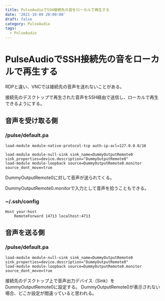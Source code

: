 ```yaml
---
title: PulseAudioでSSH接続先の音をローカルで再生する
date: '2021-10-09 20:00:00'
draft: false
category: PulseAudio
tags:
  - PulseAudio
---
```


# PulseAudioでSSH接続先の音をローカルで再生する

RDPと違い、VNCでは接続先の音声を送れないことがある。

接続先のデスクトップで再生された音声をSSH経由で送信し、ローカルで再生できるようにする。


## 音声を受け取る側

### /pulse/default.pa

```pulseaudio
load-module module-native-protocol-tcp auth-ip-acl=127.0.0.0/16

load-module module-null-sink sink_name=DummyOutputRemote0 sink_properties=device.description="DummyOutputRemote0"
load-module module-loopback source=DummyOutputRemote0.monitor source_dont_move=true
```

DummyOutputRemote0に対して音声が送られてくる。

DummyOutputRemote0.monitorで入力として音声を拾うこともできる。


### ~/.ssh/config

```pulseaudio
Host your-host
    RemoteForward 14713 localhost:4713
```

## 音声を送る側

### /pulse/default.pa

```pulseaudio
load-module module-null-sink sink_name=DummyOutputRemote0 sink_properties=device.description="DummyOutputRemote0"
load-module module-loopback source=DummyOutputRemote0.monitor source_dont_move=true
````

接続先のデスクトップ上で音声出力デバイス（Sink）をDummyOutputRemote0に設定する。
DummyOutputRemote0が表示されない場合、どこか設定が間違っていると思われる。
